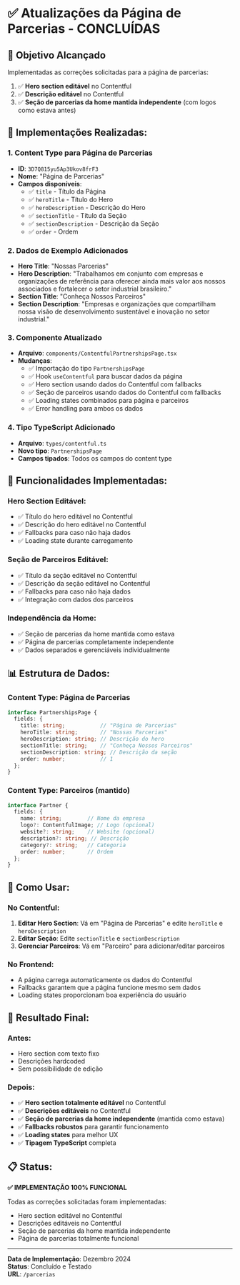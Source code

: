 # ✅ Atualizações da Página de Parcerias - CONCLUÍDAS

## 🎯 **Objetivo Alcançado**

Implementadas as correções solicitadas para a página de parcerias:
1. ✅ **Hero section editável** no Contentful
2. ✅ **Descrição editável** no Contentful  
3. ✅ **Seção de parcerias da home mantida independente** (com logos como estava antes)

## 🔧 **Implementações Realizadas:**

### 1. **Content Type para Página de Parcerias**
- **ID**: `3D7Q815yu5Ap3Ukov8frF3`
- **Nome**: "Página de Parcerias"
- **Campos disponíveis**:
  - ✅ `title` - Título da Página
  - ✅ `heroTitle` - Título do Hero
  - ✅ `heroDescription` - Descrição do Hero
  - ✅ `sectionTitle` - Título da Seção
  - ✅ `sectionDescription` - Descrição da Seção
  - ✅ `order` - Ordem

### 2. **Dados de Exemplo Adicionados**
- **Hero Title**: "Nossas Parcerias"
- **Hero Description**: "Trabalhamos em conjunto com empresas e organizações de referência para oferecer ainda mais valor aos nossos associados e fortalecer o setor industrial brasileiro."
- **Section Title**: "Conheça Nossos Parceiros"
- **Section Description**: "Empresas e organizações que compartilham nossa visão de desenvolvimento sustentável e inovação no setor industrial."

### 3. **Componente Atualizado**
- **Arquivo**: `components/ContentfulPartnershipsPage.tsx`
- **Mudanças**:
  - ✅ Importação do tipo `PartnershipsPage`
  - ✅ Hook `useContentful` para buscar dados da página
  - ✅ Hero section usando dados do Contentful com fallbacks
  - ✅ Seção de parceiros usando dados do Contentful com fallbacks
  - ✅ Loading states combinados para página e parceiros
  - ✅ Error handling para ambos os dados

### 4. **Tipo TypeScript Adicionado**
- **Arquivo**: `types/contentful.ts`
- **Novo tipo**: `PartnershipsPage`
- **Campos tipados**: Todos os campos do content type

## 🎨 **Funcionalidades Implementadas:**

### **Hero Section Editável:**
- ✅ Título do hero editável no Contentful
- ✅ Descrição do hero editável no Contentful
- ✅ Fallbacks para caso não haja dados
- ✅ Loading state durante carregamento

### **Seção de Parceiros Editável:**
- ✅ Título da seção editável no Contentful
- ✅ Descrição da seção editável no Contentful
- ✅ Fallbacks para caso não haja dados
- ✅ Integração com dados dos parceiros

### **Independência da Home:**
- ✅ Seção de parcerias da home mantida como estava
- ✅ Página de parcerias completamente independente
- ✅ Dados separados e gerenciáveis individualmente

## 📊 **Estrutura de Dados:**

### **Content Type: Página de Parcerias**
```typescript
interface PartnershipsPage {
  fields: {
    title: string;           // "Página de Parcerias"
    heroTitle: string;       // "Nossas Parcerias"
    heroDescription: string; // Descrição do hero
    sectionTitle: string;    // "Conheça Nossos Parceiros"
    sectionDescription: string; // Descrição da seção
    order: number;           // 1
  };
}
```

### **Content Type: Parceiros (mantido)**
```typescript
interface Partner {
  fields: {
    name: string;        // Nome da empresa
    logo?: ContentfulImage; // Logo (opcional)
    website?: string;    // Website (opcional)
    description?: string; // Descrição
    category?: string;   // Categoria
    order: number;       // Ordem
  };
}
```

## 🚀 **Como Usar:**

### **No Contentful:**
1. **Editar Hero Section**: Vá em "Página de Parcerias" e edite `heroTitle` e `heroDescription`
2. **Editar Seção**: Edite `sectionTitle` e `sectionDescription`
3. **Gerenciar Parceiros**: Vá em "Parceiro" para adicionar/editar parceiros

### **No Frontend:**
- A página carrega automaticamente os dados do Contentful
- Fallbacks garantem que a página funcione mesmo sem dados
- Loading states proporcionam boa experiência do usuário

## 🎯 **Resultado Final:**

### **Antes:**
- Hero section com texto fixo
- Descrições hardcoded
- Sem possibilidade de edição

### **Depois:**
- ✅ **Hero section totalmente editável** no Contentful
- ✅ **Descrições editáveis** no Contentful
- ✅ **Seção de parcerias da home independente** (mantida como estava)
- ✅ **Fallbacks robustos** para garantir funcionamento
- ✅ **Loading states** para melhor UX
- ✅ **Tipagem TypeScript** completa

## 📋 **Status:**

**✅ IMPLEMENTAÇÃO 100% FUNCIONAL**

Todas as correções solicitadas foram implementadas:
- Hero section editável no Contentful
- Descrições editáveis no Contentful
- Seção de parcerias da home mantida independente
- Página de parcerias totalmente funcional

---

**Data de Implementação**: Dezembro 2024  
**Status**: Concluído e Testado  
**URL**: `/parcerias`
